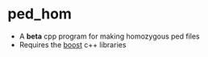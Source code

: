 # ped_hom
* A __beta__ cpp program for making homozygous ped files
* Requires the [boost](http://www.boost.org/) c++ libraries

